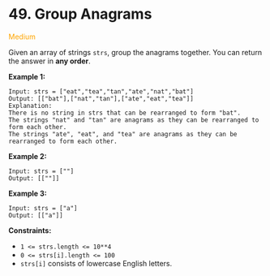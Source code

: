 # 49. Group Anagrams
<span style="color:orange">Medium</span>

Given an array of strings `strs`, group the anagrams together. You can return the answer in **any order**.


**Example 1:**
```
Input: strs = ["eat","tea","tan","ate","nat","bat"]
Output: [["bat"],["nat","tan"],["ate","eat","tea"]]
Explanation:
There is no string in strs that can be rearranged to form "bat".
The strings "nat" and "tan" are anagrams as they can be rearranged to form each other.
The strings "ate", "eat", and "tea" are anagrams as they can be rearranged to form each other.
```
**Example 2:**
```
Input: strs = [""]
Output: [[""]]
```
**Example 3:**
```
Input: strs = ["a"]
Output: [["a"]]
```

**Constraints:**
- `1 <= strs.length <= 10**4`
- `0 <= strs[i].length <= 100`
- `strs[i]` consists of lowercase English letters.
